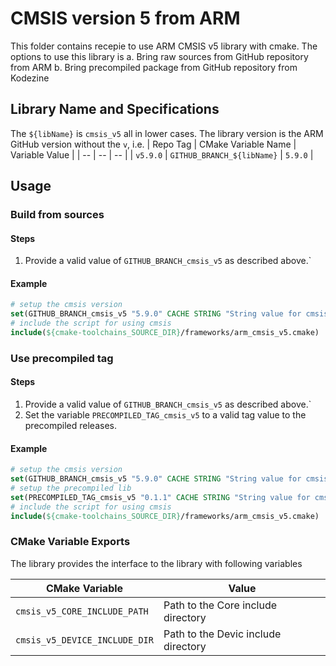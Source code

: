 # CMSIS version 5 from ARM
This folder contains recepie to use ARM CMSIS v5 library with cmake.
The options to use this library is
a. Bring raw sources from GitHub repository from ARM
b. Bring precompiled package from GitHub repository from Kodezine

## Library Name and Specifications
The `${libName}` is `cmsis_v5` all in lower cases.
The library version is the ARM GitHub version without the `v`, i.e.
| Repo Tag | CMake Variable Name | Variable Value |
| -- | -- | -- |
| `v5.9.0` | `GITHUB_BRANCH_${libName}` | `5.9.0` |

## Usage
### Build from sources
#### Steps
1. Provide a valid value of `GITHUB_BRANCH_cmsis_v5` as described above.`
#### Example
```cmake
# setup the cmsis version
set(GITHUB_BRANCH_cmsis_v5 "5.9.0" CACHE STRING "String value for cmsis version 5")
# include the script for using cmsis
include(${cmake-toolchains_SOURCE_DIR}/frameworks/arm_cmsis_v5.cmake)
```
### Use precompiled tag
#### Steps
1. Provide a valid value of `GITHUB_BRANCH_cmsis_v5` as described above.`
2. Set the variable `PRECOMPILED_TAG_cmsis_v5` to a valid tag value to the precompiled releases.
#### Example
```cmake
# setup the cmsis version
set(GITHUB_BRANCH_cmsis_v5 "5.9.0" CACHE STRING "String value for cmsis version 5")
# setup the precompiled lib
set(PRECOMPILED_TAG_cmsis_v5 "0.1.1" CACHE STRING "String value for cmsis version 5 precompiled tag")
# include the script for using cmsis
include(${cmake-toolchains_SOURCE_DIR}/frameworks/arm_cmsis_v5.cmake)
```
### CMake Variable Exports
The library provides the interface to the library with following variables

| CMake Variable | Value |
| -- | -- |
| `cmsis_v5_CORE_INCLUDE_PATH` | Path to the Core include directory |
| `cmsis_v5_DEVICE_INCLUDE_DIR` | Path to the Devic include directory |
